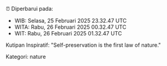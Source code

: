 ⏰ Diperbarui pada:
- WIB: Selasa, 25 Februari 2025 23.32.47 UTC
- WITA: Rabu, 26 Februari 2025 00.32.47 UTC
- WIT: Rabu, 26 Februari 2025 01.32.47 UTC

Kutipan Inspiratif:
"Self-preservation is the first law of nature."


Kategori: nature

